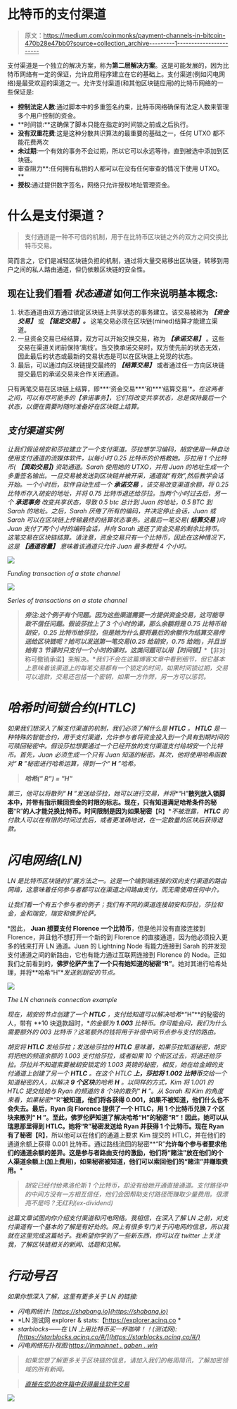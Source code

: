 # 比特币的支付渠道

> 原文：<https://medium.com/coinmonks/payment-channels-in-bitcoin-470b28e47bb0?source=collection_archive---------1----------------------->

支付渠道是一个独立的解决方案，称为**第二层解决方案**。这是可能发展的，因为比特币网络有一定的保证，允许应用程序建立在它的基础上。支付渠道(例如闪电网络)是最受欢迎的渠道之一。允许支付渠道(和其他区块链应用)的比特币网络的一些保证是:

*   **控制法定人数**:通过脚本中的多重签名约束，比特币网络确保有法定人数来管理多个用户控制的资金。
*   **时间锁:**这确保了脚本只能在指定的时间锁之前或之后执行。
*   **没有双重花费**:这是这种分散共识算法的最重要的基础之一，任何 UTXO 都不能花费两次
*   **未过期**:一个有效的事务不会过期，所以它可以永远等待，直到被选中添加到区块链。
*   审查阻力**:任何拥有私钥的人都可以在没有任何审查的情况下使用 UTXO。**
*   **授权**:通过提供数字签名，网络只允许授权地址管理资金。

# **什么是支付渠道？**

> 支付通道是一种不可信的机制，用于在比特币区块链之外的双方之间交换比特币交易。

简而言之，它们是减轻区块链负担的机制，通过将大量交易移出区块链，转移到用户之间的私人路由通道，但仍依赖区块链的安全性。

## 现在让我们看看 ***状态通道*** 如何工作来说明基本概念:

1.  状态通道由双方通过锁定区块链上共享状态的事务建立。该交易被称为 ***【资金交易】*** 或 ***【锚定交易】。*** 这笔交易必须在区块链(mined)结算才能建立渠道。
2.  一旦资金交易已经结算，双方可以开始交换交易，称为 ***【承诺交易】*** 。这些交易在渠道关闭前保持‘离线’。当交换承诺交易时，双方使先前的状态无效，因此最后的状态或最新的交易状态是可以在区块链上兑现的状态。
3.  最后，可以通过向区块链提交最终的 ***【结算交易】*** 或者通过任一方向区块链提交最后的承诺交易来合作关闭通道。

只有两笔交易在区块链上结算，即***‘资金交易***’和***‘结算交易’***。在这两者之间，可以有尽可能多的*【承诺事务】，它们将改变共享状态，总是保持最后一个状态，以便在需要时随时准备好在区块链上结算。*

## ***支付渠道实例***

*让我们假设胡安和莎拉建立了一个支付渠道。莎拉想学习编码，胡安使用一种自动使用支付通道的流媒体软件，以每小时 0.25 比特币的价格教她。莎拉用 1 个比特币( ***【资助交易】)*** 资助通道。Sarah 使用她的 UTXO，并用 Juan 的地址生成一个多重签名输出。一旦交易被发送到区块链并被开采，通道就“有效”,然后教学会话开始。一个小时后，软件自动生成一个 ***承诺交易*** ，该交易改变渠道余额，将 0.25 比特币存入胡安的地址，并将 0.75 比特币退还给莎拉。当两个小时过去后，另一个 ***承诺事务*** 改变共享状态，导致 0.5 btc 总计到 Juan 的地址，0.5 BTC 到 Sarah 的地址。之后，Sarah 厌倦了所有的编码，并决定停止会话，Juan 或 Sarah 可以在区块链上传输最终的结算状态事务。这最后一笔交易( ***结算交易*** )向 Juan 支付了两个小时的编码会话，并向 Sarah 退还了资金交易的剩余比特币。这笔交易在区块链结算。请注意，资金交易只有一个比特币，因此在这种情况下，这是 ***【通道容量】*** 意味着该通道只允许 Juan 最多教授 4 个小时。*

*![](img/358559e1ac66189c9f79f2ff028dcf62.png)*

*Funding transaction of a state channel*

*![](img/550474347d6a2482dbf12e1c7eeb39a3.png)*

*Series of transactions on a state channel*

> ***旁注:**这个例子有个问题。因为这些渠道需要一方提供资金交易，这可能导致不信任问题。假设莎拉上了 3 个小时的课，那么余额将是 0.75 比特币给胡安，0.25 比特币给莎拉，但是她为什么要将最后的余额作为结算交易传送给区块链呢？她可以发送第一笔交易(0.25 给胡安，0.75 给她)，并且当她有 3 节课时只支付一个小时的课时。这类问题可以用**【时间锁】****【非对称可撤销承诺】来解决。**我们不会在这篇博客文章中看到细节，但它基本上意味着该渠道上的每笔交易都有一个锁定的时间，如果时间锁过期，交易可以退款，交易还包括一个密钥，如果一方作弊，另一方可以惩罚。*

# ***哈希时间锁合约(HTLC)***

*如果我们想深入了解支付渠道的机制，我们必须了解什么是 **HTLC** 。 **HTLC** 是一种特殊的智能合约，用于支付渠道，允许参与者将资金投入到一个具有到期时间的可赎回秘密中。假设莎拉想要通过一个已经开放的支付渠道支付给胡安一个比特币。首先，Juan 必须生成一个只有 Juan 知道的秘密。其次，他将使用哈希函数对“ **R** ”秘密进行哈希运算，得到一个“ **H** ”哈希。*

> ***哈希(" R") = "H"***

*第三，他可以将散列“ **H** ”发送给莎拉，她可以进行交易，并将**“H”**散列放入锁脚本中，并带有指示赎回资金的时限的标志。现在，只有知道满足哈希条件的秘密**“R”**的人才能兑换比特币。时间限制是因为如果秘密**【R】**不被泄露， **HTLC** 的付款人可以在有限的时间过去后，或者更准确地说，在一定数量的区块后获得退款。*

# ***闪电网络(LN)***

*LN 是比特币区块链的扩展方法之一。这是一个端到端连接的双向支付渠道的路由网络，这意味着任何参与者都可以在渠道之间路由支付，而无需使用任何中介。*

*让我们看一个有五个参与者的例子；我们有不同的渠道连接胡安和莎拉，莎拉和金，金和瑞安，瑞安和佛罗伦萨。*

*因此， **Juan 想要支付 Florence 一个比特币**，但是他并没有直接连接到 Florence，并且他不想打开一个新的到 Florence 的直接通道，因为他必须投入更多的钱来打开 LN 通道。Juan 的 Lightning Node 有能力连接到 Sarah 的并发现支付通道之间的新路由，它也有能力通过互联网连接到 Florence 的 Node。正如我们之前看到的，**佛罗伦萨产生了一个只有她知道的秘密“R”**。她对其进行哈希处理，并将**哈希“H”**发送到胡安的节点。*

*![](img/7466d43c4ac04576f7549ca8b0304896.png)*

*The LN channels connection example*

*现在，胡安的节点创建了一个 **HTLC** ，支付给知道可以解决哈希**“H”**的秘密的人，带有 **10 块退款超时，**的金额为 **1.003** 比特币。你可能会问，我们为什么需要额外的 003 比特币？这笔额外的钱将用于补偿中间节点参与支付的路由。*

*胡安将 **HTLC** 发给莎拉；发送给莎拉的 **HTLC** 意味着，如果莎拉知道秘密，胡安将把他的频道余额的 1.003 支付给莎拉，或者如果 10 个街区过去，将退还给莎拉。莎拉并不知道索要被胡安锁定的 1.003 英镑的秘密，相反，她在给金姆的支付通道上创建了另一个 **HTLC** 。在这个 HTLC **上，莎拉将 1.002 比特币**交给一个知道秘密的人，以解决 **9 个区块**的哈希 **H** 。以同样的方式，Kim 将 1.001 的 HTLC 提交给她与 Ryan 的频道的 8 个块的散列“ **H** ”。从 Sarah 和 Kim 的角度来看，如果秘密**“R”**被知道，他们将各获得 0.001，如果不被知道，他们什么也不会失去。最后，Ryan 向 Florence 提供了一个 HTLC，用 1 个比特币兑换 7 个区块来散列“ **H** ”。**至此，佛罗伦萨知道了解决哈希“H”的秘密“R”！因此，她可以从瑞恩那里得到 HTLC。**她将“R”秘密发送给 Ryan** 并获得 1 个比特币。现在 Ryan 有了秘密**【R】**，所以他可以在他们的通道上要求 Kim 提交的 HTLC，并在他们的通道余额上获得 0.001 比特币。通过路线流回的秘密**“R”**允许每个参与者要求他们的通道余额的差异。这是参与者路由支付的激励，他们将“赌注”放在他们的个人渠道余额上(加上费用)，如果秘密被知道，他们可以索回他们的“赌注”并赚取费用。***

> *胡安已经付给弗洛伦斯 1 个比特币，却没有给她开通直接通道。支付路径中的中间方没有一方相互信任，他们会因帮助支付路径而赚取少量费用。很漂亮不是吗？无红利(ex-dividend)*

*这篇文章试图向你介绍支付渠道和闪电网络。我相信，在深入了解 LN 之前，对支付渠道有一个基本的了解是有好处的。网上有很多专门关于闪电网的信息，所以我就在这里完成这篇帖子。我希望你学到了一些新东西，你可以在 twitter 上关注我，了解区块链相关的新闻、话题和见解。*

# ***行动号召***

*如果你想深入了解，这里有更多关于 LN 的链接:*

*   *闪电网统计: [https://shabang.io](https://shabang.io)*
*   *LN 测试网 explorer & stats:【https://explorer.acinq.co *
*   *starblocks——在 LN 上用比特币买一杯咖啡！！(测试网):[https://starblocks.acinq.co/#/](https://starblocks.acinq.co/#/)*
*   *闪电网络拓扑视图:[https://lnmainnet . gaben . win](https://lnmainnet.gaben.win)*

> *如果您想了解更多关于区块链的信息，请加入我们的每周简讯，了解加密领域的所有新闻。*

> *[直接在您的收件箱中获得最佳软件交易](https://coincodecap.com/?utm_source=coinmonks)*

*[![](img/7c0b3dfdcbfea594cc0ae7d4f9bf6fcb.png)](https://coincodecap.com/?utm_source=coinmonks)*